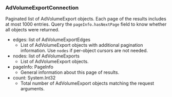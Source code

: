 ### AdVolumeExportConnection
Paginated list of AdVolumeExport objects. Each page of the results includes at most 1000 entries. Query the `pageInfo.hasNextPage` field to know whether all objects were returned.

- edges: list of AdVolumeExportEdges
  - List of AdVolumeExport objects with additional pagination information. Use `nodes` if per-object cursors are not needed.
- nodes: list of AdVolumeExports
  - List of AdVolumeExport objects.
- pageInfo: PageInfo
  - General information about this page of results.
- count: System.Int32
  - Total number of AdVolumeExport objects matching the request arguments.
